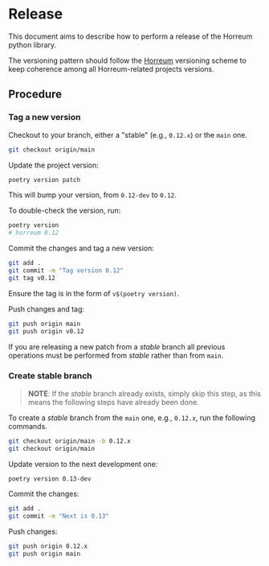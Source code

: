 # Release

This document aims to describe how to perform a release of the Horreum python library.

The versioning pattern should follow the [Horreum](https://github.com/Hyperfoil/Horreum) 
versioning scheme to keep coherence among all Horreum-related projects versions.

## Procedure

### Tag a new version

Checkout to your branch, either a "stable" (e.g., `0.12.x`) or the `main` one.

```bash
git checkout origin/main
```

Update the project version:

```bash
poetry version patch
```

This will bump your version, from `0.12-dev` to `0.12`.

To double-check the version, run:
```bash
poetry version
# horreum 0.12
```

Commit the changes and tag a new version:
```bash
git add .
git commit -m "Tag version 0.12"
git tag v0.12
```

Ensure the tag is in the form of `v$(poetry version)`.

Push changes and tag:
```bash
git push origin main
git push origin v0.12
```

If you are releasing a new patch from a _stable_ branch all previous operations must be performed
from _stable_ rather than from `main`.

### Create stable branch

> **NOTE**: If the _stable_ branch already exists, simply skip this step, as this means the following steps have already been done.

To create a _stable_ branch from the `main` one, e.g., `0.12.x`, run the following commands.

```bash
git checkout origin/main -b 0.12.x
git checkout origin/main
```

Update version to the next development one:
```bash
poetry version 0.13-dev
```

Commit the changes:
```bash
git add .
git commit -m "Next is 0.13"
```

Push changes:
```bash
git push origin 0.12.x
git push origin main
```

